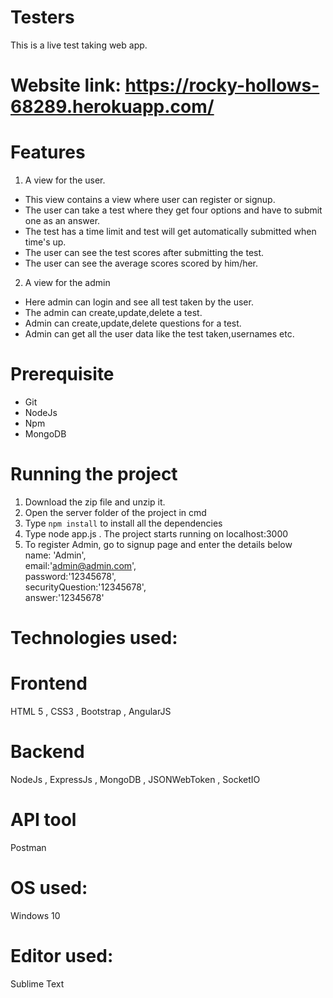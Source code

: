 # Testers
This is a live test taking web app.

# Website link: https://rocky-hollows-68289.herokuapp.com/ 

# Features
1. A view for the user.
- This view contains a view where user can register or signup.
- The user can take a test where they get four options and have to submit one as an answer.
- The test has a time limit and test will get automatically submitted when time's up.
- The user can see the test scores after submitting the test.
- The user can see the average scores scored by him/her.

2. A view for the admin
- Here admin can login and see all test taken by the user.
- The admin can create,update,delete a test.
- Admin can create,update,delete questions for a test.
- Admin can get all the user data like the test taken,usernames etc.

# Prerequisite
- Git
- NodeJs
- Npm
- MongoDB

# Running the project
1. Download the zip file and unzip it.
2. Open the server folder of the project in cmd
3. Type `npm install` to install all the dependencies
4. Type node app.js . The project starts running on localhost:3000
5. To register Admin, go to signup page and enter the details below  
    name: 'Admin',      
    email:'admin@admin.com',      
    password:'12345678',     
    securityQuestion:'12345678',      
    answer:'12345678'

# Technologies used:
# Frontend
HTML 5 , CSS3 , Bootstrap , AngularJS

# Backend
NodeJs , ExpressJs , MongoDB , JSONWebToken , SocketIO

# API tool
Postman

# OS used: 
Windows 10

# Editor used:
Sublime Text
